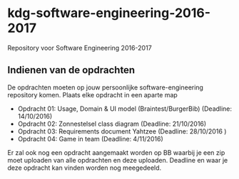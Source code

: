 # kdg-software-engineering-2016-2017
Repository voor Software Engineering 2016-2017

## Indienen van de opdrachten

De opdrachten moeten op jouw persoonlijke software-engineering repository komen. Plaats elke opdracht in een aparte map

- Opdracht 01: Usage, Domain & UI model (Braintest/BurgerBib) (Deadline: 14/10/2016)
- Opdracht 02: Zonnestelsel class diagram (Deadline: 21/10/2016)
- Opdracht 03: Requirements document Yahtzee (Deadline: 28/10/2016 )
- Opdracht 04: Game in team (Deadline: 4/11/2016)

Er zal ook nog een opdracht aangemaakt worden op BB waarbij je een zip moet uploaden van alle opdrachten en deze uploaden. Deadline en waar je deze opdracht kan vinden worden nog meegedeeld.



